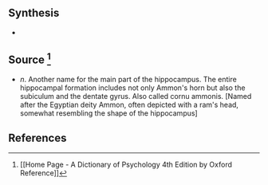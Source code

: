 ## Synthesis
- 
## Source [^1]
- $n$. Another name for the main part of the hippocampus. The entire hippocampal formation includes not only Ammon's horn but also the subiculum and the dentate gyrus. Also called cornu ammonis. \[Named after the Egyptian deity Ammon, often depicted with a ram's head, somewhat resembling the shape of the hippocampus]
## References

[^1]: [[Home Page - A Dictionary of Psychology 4th Edition by Oxford Reference]]
